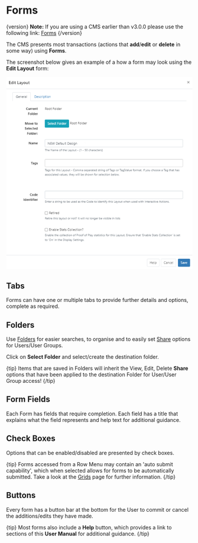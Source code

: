 <!--toc=tour-->

# Forms

{version}
**Note:** If you are using a CMS earlier than v3.0.0 please use the following link: [Forms](tour_forms_2.html)
{/version}

The CMS presents most transactions (actions that **add**/**edit** or **delete** in some way) using **Forms**.

The screenshot below gives an example of a how a form may look using the **Edit Layout** form:

![Add Layout Form](img/v3_forms_add_layout.png)

## Tabs

Forms can have one or multiple tabs to provide further details and options, complete as required. 

## Folders

Use [Folders](tour_folders.html) for easier searches, to organise and to easily set [Share](users_features_and_sharing.html) options for Users/User Groups. 

Click on **Select Folder** and select/create the destination folder. 

{tip}
Items that are saved in Folders will inherit the View, Edit, Delete **Share** options that have been applied to the destination Folder for User/User Group access!
{/tip}

## Form Fields

Each Form has fields that require completion. Each field has a title that explains what the field represents and help text for additional guidance.

## Check Boxes

Options that can be enabled/disabled are presented by check boxes.

{tip}
Forms accessed from a Row Menu may contain an 'auto submit capability', which when selected allows for forms to be automatically submitted. Take a look at the [Grids](tour_grids.html) page for further information.
{/tip}

## Buttons

Every form has a button bar at the bottom for the User to commit or cancel the additions/edits they have made.

{tip}
Most forms also include a **Help** button, which provides a link to sections of this **User Manual** for additional guidance.
{/tip}



